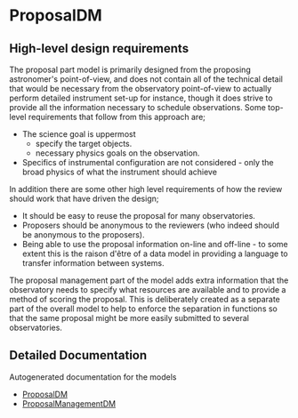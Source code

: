 # ProposalDM

## High-level design requirements

The proposal part model is primarily designed from the proposing astronomer's point-of-view, and does not contain all of the technical detail
that would be necessary from the observatory point-of-view to actually perform detailed instrument set-up for instance, though it does
strive to provide all the information necessary to schedule observations. Some top-level requirements that follow from this approach are;


* The science goal is uppermost
   - specify the target objects.
   - necessary physics goals on the observation.
* Specifics of instrumental configuration are not considered - only the broad physics of what the instrument should achieve


In addition there are some other high level requirements of how the review should work that have driven the design;


* It should be easy to reuse the proposal for many observatories.
* Proposers should be anonymous to the reviewers (who indeed should be anonymous to the proposers).
* Being able to use the proposal information on-line and off-line - to some extent this is the raison d'être of a data model
in providing a language to transfer information between systems.



The proposal management part of the model adds extra information that the observatory needs to specify what resources are available
and to provide a method of scoring the proposal. This is deliberately created as a separate part of the overall model to help
to enforce the separation in functions so that the same proposal might be more easily submitted to several observatories.

## Detailed Documentation

Autogenerated documentation for the models

* [ProposalDM](generated/proposaldm.vo-dml.md)
* [ProposalManagementDM](generated/proposalManagement.vo-dml.md)